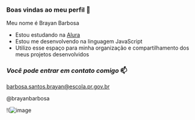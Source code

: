### Boas vindas ao meu perfil 🥇

Meu nome é  Brayan Barbosa

- Estou estudando na [Alura](https://www.alura.com.br)
- Estou me desenvolvendo na linguagem JavaScript
- Utilizo esse espaço para minha organização e compartilhamento dos meus projetos desenvolvidos

### _Você pode entrar em contato comigo_ 📫

barbosa.santos.brayan@escola.pr.gov.br

@brayanbarbosa

!(![image](https://github.com/brayanbarbosaS2/brayanbarbosaS2/assets/146944014/8a7e0fd8-b87e-4d2e-8884-ff0708e3e3c8)


